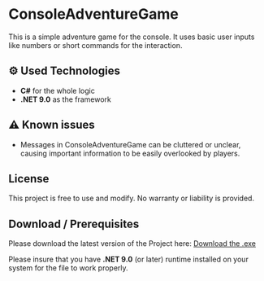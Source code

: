 # ConsoleAdventureGame
This is a simple adventure game for the console. It uses basic user inputs like numbers or short commands for the interaction.

## ⚙️ Used Technologies
- **C#** for the whole logic
- **.NET 9.0** as the framework

## ⚠️ Known issues
- Messages in ConsoleAdventureGame can be cluttered or unclear, causing important information to be easily overlooked by players.

## License
This project is free to use and modify. No warranty or liability is provided.

## Download / Prerequisites
Please download the latest version of the Project here: 
[Download the .exe](https://github.com/DominikMaxReiner/ConsoleAdventureGame/releases/download/v1.0/ConsoleAdventureGame.exe)

Please insure that you have **.NET 9.0** (or later) runtime installed on your system for the file to work properly.
